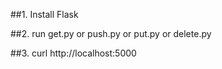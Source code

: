 ##1. Install Flask

##2. run get.py or push.py or put.py or delete.py

##3. curl http://localhost:5000
